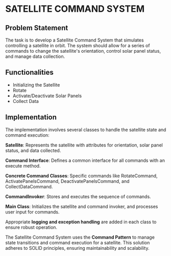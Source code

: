 # **SATELLITE COMMAND SYSTEM**

## **Problem Statement**
The task is to develop a Satellite Command System that simulates controlling a satellite in orbit. 
The system should allow for a series of commands to change the satellite's orientation, control solar panel status, and manage data collection.

## **Functionalities**

- Initializing the Satellite
- Rotate
- Activate/Deactivate Solar Panels
- Collect Data

## **Implementation**
The implementation involves several classes to handle the satellite state and command execution:

**Satellite**: Represents the satellite with attributes for orientation, solar panel status, and data collected.

**Command Interface**: Defines a common interface for all commands with an execute method.

**Concrete Command Classes**: Specific commands like RotateCommand, ActivatePanelsCommand, DeactivatePanelsCommand, and CollectDataCommand.

**CommandInvoker**: Stores and executes the sequence of commands.

**Main Class**: Initializes the satellite and command invoker, and processes user input for commands.

Appropriate **logging and exception handling** are added in each class to ensure robust operation.

The Satellite Command System uses the **Command Pattern** to manage state transitions and command execution for a satellite. 
This solution adheres to SOLID principles, ensuring maintainability and scalability. 
